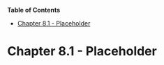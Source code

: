 <!-- START doctoc generated TOC please keep comment here to allow auto update -->
<!-- DON'T EDIT THIS SECTION, INSTEAD RE-RUN doctoc TO UPDATE -->
**Table of Contents**

- [Chapter 8.1 - Placeholder](#chapter-81---placeholder)

<!-- END doctoc generated TOC please keep comment here to allow auto update -->

# Chapter 8.1 - Placeholder
